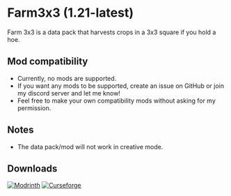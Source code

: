 # Farm3x3 (1.21-latest)
Farm 3x3 is a data pack that harvests crops in a 3x3 square if you hold a hoe.

## Mod compatibility
- Currently, no mods are supported.
- If you want any mods to be supported, create an issue on GitHub or join my discord server and let me know!
- Feel free to make your own compatibility mods without asking for my permission.

## Notes
- The data pack/mod will not work in creative mode.

## Downloads
<a href="https://modrinth.com/datapack/farm-3x3/versions"><img src="https://wsrv.nl/?url=https%3A%2F%2Fcdn.jsdelivr.net%2Fnpm%2F%40intergrav%2Fdevins-badges%402%2Fassets%2Fcozy%2Favailable%2Fmodrinth_64h.png&amp;n=-1" alt="Modrinth"></a>
<a href="https://www.curseforge.com/minecraft/data-packs/farm-3x3" rel="noopener nofollow ugc"><img src="https://wsrv.nl/?url=https%3A%2F%2Fcdn.jsdelivr.net%2Fnpm%2F%40intergrav%2Fdevins-badges%402%2Fassets%2Fcozy%2Favailable%2Fcurseforge_64h.png&amp;n=-1" alt="Curseforge"></a>
